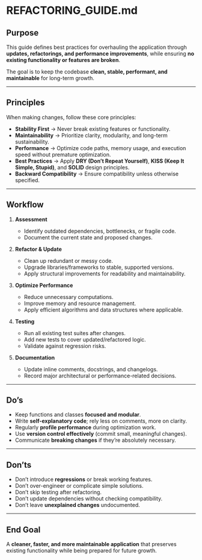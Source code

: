 # REFACTORING_GUIDE.md

## Purpose

This guide defines best practices for overhauling the application through **updates, refactorings, and performance improvements**, while ensuring **no existing functionality or features are broken**.

The goal is to keep the codebase **clean, stable, performant, and maintainable** for long-term growth.

---

## Principles

When making changes, follow these core principles:

- **Stability First** → Never break existing features or functionality.  
- **Maintainability** → Prioritize clarity, modularity, and long-term sustainability.  
- **Performance** → Optimize code paths, memory usage, and execution speed without premature optimization.  
- **Best Practices** → Apply **DRY (Don’t Repeat Yourself)**, **KISS (Keep It Simple, Stupid)**, and **SOLID** design principles.  
- **Backward Compatibility** → Ensure compatibility unless otherwise specified.  

---

## Workflow

1. **Assessment**  
   - Identify outdated dependencies, bottlenecks, or fragile code.  
   - Document the current state and proposed changes.  

2. **Refactor & Update**  
   - Clean up redundant or messy code.  
   - Upgrade libraries/frameworks to stable, supported versions.  
   - Apply structural improvements for readability and maintainability.  

3. **Optimize Performance**  
   - Reduce unnecessary computations.  
   - Improve memory and resource management.  
   - Apply efficient algorithms and data structures where applicable.  

4. **Testing**  
   - Run all existing test suites after changes.  
   - Add new tests to cover updated/refactored logic.  
   - Validate against regression risks.  

5. **Documentation**  
   - Update inline comments, docstrings, and changelogs.  
   - Record major architectural or performance-related decisions.  

---

## Do’s

- Keep functions and classes **focused and modular**.  
- Write **self-explanatory code**; rely less on comments, more on clarity.  
- Regularly **profile performance** during optimization work.  
- Use **version control effectively** (commit small, meaningful changes).  
- Communicate **breaking changes** if they’re absolutely necessary.  

---

## Don’ts

- Don’t introduce **regressions** or break working features.  
- Don’t over-engineer or complicate simple solutions.  
- Don’t skip testing after refactoring.  
- Don’t update dependencies without checking compatibility.  
- Don’t leave **unexplained changes** undocumented.  

---

## End Goal

A **cleaner, faster, and more maintainable application** that preserves existing functionality while being prepared for future growth.

